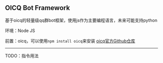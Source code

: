 ## OICQ Bot Framework

基于oicq的轻量级qq群bot框架，使用js作为主要编程语言，未来可能支持python

环境：Node JS

前置：oicq，可以使用`npm install oicq`来安装
[oicq官方Github仓库](https://github.com/takayama-lily/oicq)

---

TODO：指令用法
